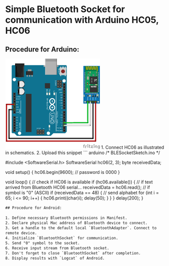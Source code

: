# Simple Bluetooth Socket for communication with Arduino HC05, HC06

## Procedure for Arduino:
<img src="./Screenshots/arduino-bluetooth-hc06.png" width="300">
1. Connect HC06 as illustrated in schematics.
2. Upload this snippet
``` arduino
/* BLESocketSketch.ino */

#include <SoftwareSerial.h>
SoftwareSerial hc06(2, 3);
byte receivedData;

void setup() {
  hc06.begin(9600); // password is 0000
}

void loop() {
  // check if HC06 is available
  if (hc06.available()) {
    // if text arrived from Bluetooth HC06 serial...
    receivedData = hc06.read();
    // if symbol is "0" (ASCII)
    if (receivedData == 48)
    {
      // send alphabet
      for (int i = 65; i <= 90; i++) {
        hc06.print((char)i);
        delay(50);
      }
    }
  }
  delay(200);
}
``` 
## Procedure for Android:

1. Define necessary Bluetooth permissions in Manifest.
2. Declare physical Mac address of Bluetooth device to connect.
3. Get a handle to the default local `BluetoothAdapter`. Connect to remote device.
4. Initialize `BluetoothSocket` for communication.
5. Send "0" symbol to the socket.
6. Receive input stream from Bluetooth socket.
7. Don't forget to close `BluetoothSocket` after completion.
8. Display results with `Logcat` of Android.
